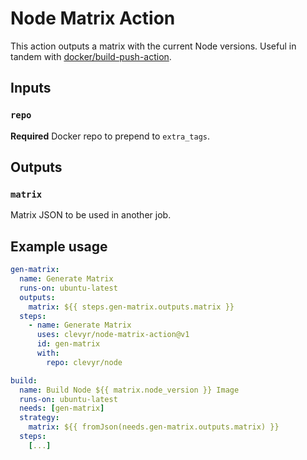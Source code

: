 # Node Matrix Action

This action outputs a matrix with the current Node versions. Useful in tandem with [docker/build-push-action](https://github.com/marketplace/actions/build-and-push-docker-images).

## Inputs

### `repo`

**Required** Docker repo to prepend to `extra_tags`.

## Outputs

### `matrix`

Matrix JSON to be used in another job.

## Example usage

```yaml
gen-matrix:
  name: Generate Matrix
  runs-on: ubuntu-latest
  outputs:
    matrix: ${{ steps.gen-matrix.outputs.matrix }}
  steps:
    - name: Generate Matrix
      uses: clevyr/node-matrix-action@v1
      id: gen-matrix
      with:
        repo: clevyr/node

build:
  name: Build Node ${{ matrix.node_version }} Image
  runs-on: ubuntu-latest
  needs: [gen-matrix]
  strategy:
    matrix: ${{ fromJson(needs.gen-matrix.outputs.matrix) }}
  steps:
    [...]
```
